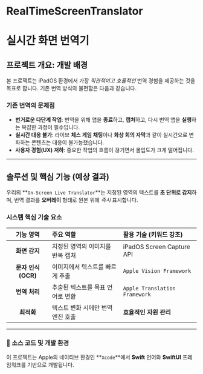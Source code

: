 # RealTimeScreenTranslator
# 실시간 화면 번역기

## 프로젝트 개요: 개발 배경

본 프로젝트는 iPadOS 환경에서 가장 *직관적이고 효율적인* 번역 경험을 제공하는 것을 목표로 합니다. 기존 번역 방식의 불편함은 다음과 같습니다.

### 기존 번역의 문제점

* **번거로운 다단계 작업**: 번역을 위해 앱을 **종료**하고, **캡처**하고, 다시 번역 앱을 **실행**하는 복잡한 과정이 필수입니다.
* **실시간 대응 불가**: 라이브 **체스 게임 채팅**이나 **화상 회의 자막**과 같이 실시간으로 변화하는 콘텐츠는 대응이 불가능했습니다.
* **사용자 경험(UX) 저하**: 중요한 작업의 흐름이 끊기면서 몰입도가 크게 떨어집니다.

---

## 솔루션 및 핵심 기능 (예상 결과)

우리의 **`On-Screen Live Translator`**는 지정된 영역의 텍스트를 **초 단위로 감지**하며, 번역 결과를 **오버레이** 형태로 원본 위에 *즉시* 표시합니다.

### 시스템 핵심 기술 요소

| 기능 영역 | 주요 역할 | 활용 기술 (키워드 강조) |
| :---: | :--- | :--- |
| **화면 감지** | 지정된 영역의 이미지를 반복 캡처 | iPadOS Screen Capture API |
| **문자 인식 (OCR)** | 이미지에서 텍스트를 빠르게 추출 | `Apple Vision Framework` |
| **번역 처리** | 추출된 텍스트를 목표 언어로 변환 | `Apple Translation Framework` |
| **최적화** | 텍스트 변화 시에만 번역 엔진 호출 | **효율적인 자원 관리** |

---

### 🔗 소스 코드 및 개발 환경

이 프로젝트는 Apple의 네이티브 환경인 **`Xcode`**에서 **Swift** 언어와 **SwiftUI** 프레임워크를 기반으로 개발됩니다.
